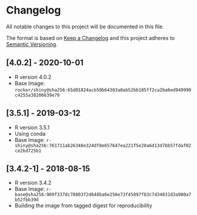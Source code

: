 # Changelog

All notable changes to this project will be documented in this file.

The format is based on [Keep a Changelog](http://keepachangelog.com/en/1.0.0/)
and this project adheres to [Semantic Versioning](http://semver.org/spec/v2.0.0.html).

## [4.0.2] - 2020-10-01

- R version 4.0.2
- Base Image: `rocker/shiny@sha256:65d01824acb50b64303a0ab52bb185ff2ca2ba6ed949990c4255a38206639e79`

## [3.5.1] - 2019-03-12

- R version 3.5.1
- Using conda
- Base Image: `r-shiny@sha256:761711ab26348e324df8e657647ea221f5e28a6d13d7bb57fdaf02ce2bd725b1`

## [3.4.2-1] - 2018-08-15

- R version 3.4.2
- Base Image: `r-base@sha256:909f337dc78803f2d648ba6e256e73f45897f83c7d34831d3a980a7b52fbb39d`
- Building the image from tagged digest for reproducibility
